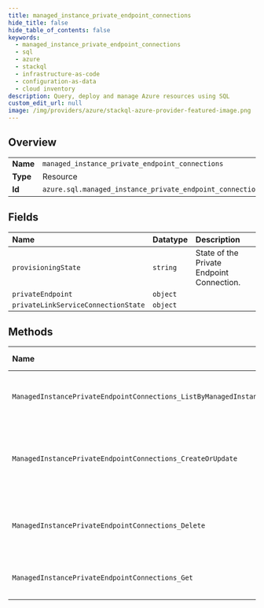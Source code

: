 ```yaml
---
title: managed_instance_private_endpoint_connections
hide_title: false
hide_table_of_contents: false
keywords:
  - managed_instance_private_endpoint_connections
  - sql
  - azure    
  - stackql
  - infrastructure-as-code
  - configuration-as-data
  - cloud inventory
description: Query, deploy and manage Azure resources using SQL
custom_edit_url: null
image: /img/providers/azure/stackql-azure-provider-featured-image.png
---
```

  
    

## Overview
<table><tbody>
<tr><td><b>Name</b></td><td><code>managed_instance_private_endpoint_connections</code></td></tr>
<tr><td><b>Type</b></td><td>Resource</td></tr>
<tr><td><b>Id</b></td><td><code>azure.sql.managed_instance_private_endpoint_connections</code></td></tr>
</tbody></table>

## Fields
| Name | Datatype | Description |
|:-----|:---------|:------------|
| `provisioningState` | `string` | State of the Private Endpoint Connection. |
| `privateEndpoint` | `object` |  |
| `privateLinkServiceConnectionState` | `object` |  |
## Methods
| Name | Accessible by | Required Params | Description |
|:-----|:--------------|:----------------|:------------|
| `ManagedInstancePrivateEndpointConnections_ListByManagedInstance` | `SELECT` | `managedInstanceName, resourceGroupName, subscriptionId` | Gets all private endpoint connections on a server. |
| `ManagedInstancePrivateEndpointConnections_CreateOrUpdate` | `INSERT` | `managedInstanceName, privateEndpointConnectionName, resourceGroupName, subscriptionId` | Approve or reject a private endpoint connection with a given name. |
| `ManagedInstancePrivateEndpointConnections_Delete` | `DELETE` | `managedInstanceName, privateEndpointConnectionName, resourceGroupName, subscriptionId` | Deletes a private endpoint connection with a given name. |
| `ManagedInstancePrivateEndpointConnections_Get` | `EXEC` | `managedInstanceName, privateEndpointConnectionName, resourceGroupName, subscriptionId` | Gets a private endpoint connection. |

